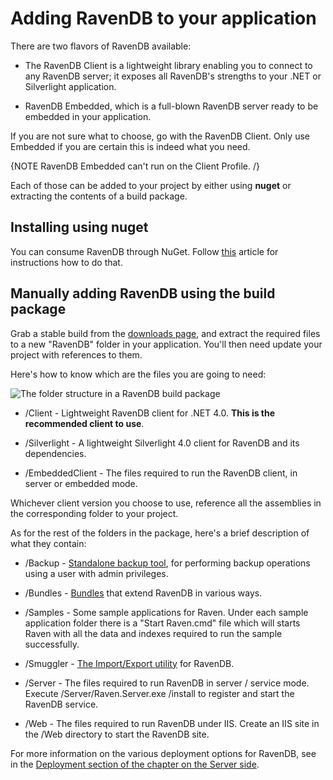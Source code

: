 # Adding RavenDB to your application

There are two flavors of RavenDB available:

* The RavenDB Client is a lightweight library enabling you to connect to any RavenDB server; it exposes all RavenDB's strengths to your .NET or Silverlight application.

* RavenDB Embedded, which is a full-blown RavenDB server ready to be embedded in your application.

If you are not sure what to choose, go with the RavenDB Client. Only use Embedded if you are certain this is indeed what you need.

{NOTE RavenDB Embedded can't run on the Client Profile. /}

Each of those can be added to your project by either using **nuget** or extracting the contents of a build package.

## Installing using nuget

You can consume RavenDB through NuGet. Follow [this](https://ravendb.net/docs/intro/quickstart/adding-ravendb-through-nuget?version=2.0) article for instructions how to do that.

## Manually adding RavenDB using the build package

Grab a stable build from the [downloads page](https://ravendb.net/download), and extract the required files to a new "RavenDB" folder in your application. You'll then need update your project with references to them.

Here's how to know which are the files you are going to need:

![The folder structure in a RavenDB build package](images\build_package.png)

* /Client - Lightweight RavenDB client for .NET 4.0. **This is the recommended client to use**.

* /Silverlight - A lightweight Silverlight 4.0 client for RavenDB and its dependencies.

* /EmbeddedClient - The files required to run the RavenDB client, in server or embedded mode.

Whichever client version you choose to use, reference all the assemblies in the corresponding folder to your project.

As for the rest of the folders in the package, here's a brief description of what they contain:

* /Backup - [Standalone backup tool](../../server/administration/backup-restore), for performing backup operations using a user with admin privileges.

* /Bundles - [Bundles](../../server/extending/bundles) that extend RavenDB in various ways.

* /Samples - Some sample applications for Raven. Under each sample application folder there is a "Start Raven.cmd" file which will starts Raven with all the data and indexes required to run the sample successfully.

* /Smuggler - [The Import/Export utility](../../server/administration/export-import) for RavenDB.

* /Server - The files required to run RavenDB in server / service mode. Execute /Server/Raven.Server.exe /install to register and start the RavenDB service.

* /Web - The files required to run RavenDB under IIS. Create an IIS site in the /Web directory to start the RavenDB site.

For more information on the various deployment options for RavenDB, see in the [Deployment section of the chapter on the Server side](../../server/deployment).

